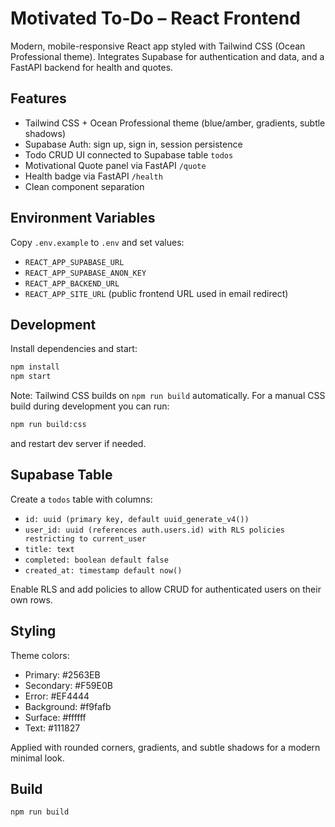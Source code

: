 # Motivated To-Do – React Frontend

Modern, mobile-responsive React app styled with Tailwind CSS (Ocean Professional theme). Integrates Supabase for authentication and data, and a FastAPI backend for health and quotes.

## Features
- Tailwind CSS + Ocean Professional theme (blue/amber, gradients, subtle shadows)
- Supabase Auth: sign up, sign in, session persistence
- Todo CRUD UI connected to Supabase table `todos`
- Motivational Quote panel via FastAPI `/quote`
- Health badge via FastAPI `/health`
- Clean component separation

## Environment Variables
Copy `.env.example` to `.env` and set values:
- `REACT_APP_SUPABASE_URL`
- `REACT_APP_SUPABASE_ANON_KEY`
- `REACT_APP_BACKEND_URL`
- `REACT_APP_SITE_URL` (public frontend URL used in email redirect)

## Development
Install dependencies and start:

```bash
npm install
npm start
```

Note: Tailwind CSS builds on `npm run build` automatically. For a manual CSS build during development you can run:
```bash
npm run build:css
```
and restart dev server if needed.

## Supabase Table
Create a `todos` table with columns:
- `id: uuid (primary key, default uuid_generate_v4())`
- `user_id: uuid (references auth.users.id) with RLS policies restricting to current_user`
- `title: text`
- `completed: boolean default false`
- `created_at: timestamp default now()`

Enable RLS and add policies to allow CRUD for authenticated users on their own rows.

## Styling
Theme colors:
- Primary: #2563EB
- Secondary: #F59E0B
- Error: #EF4444
- Background: #f9fafb
- Surface: #ffffff
- Text: #111827

Applied with rounded corners, gradients, and subtle shadows for a modern minimal look.

## Build
```bash
npm run build
```
